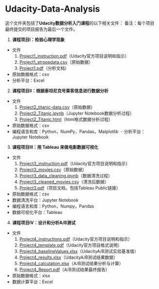 # Udacity-Data-Analysis
这个文件夹包括了**Udacity数据分析入门课程**的以下相关文件：
备注：每个项目最终提交的项目报告为最后一个文件。
1. **课程项目I：检验心理学现象**
  - 文件
    1. [Project1_instruction.pdf](https://github.com/kexinlin/Udacity-Data-Analysis/blob/master/Project1_instruction.pdf)（Udacity官方项目说明和指示）
    2. [Project1_stroopdata.csv](https://github.com/kexinlin/Udacity-Data-Analysis/blob/master/Project1_stroopdata.csv)（原始数据）
    3. [Project1.pdf](https://github.com/kexinlin/Udacity-Data-Analysis/blob/master/Project1.pdf)（分析文档）
  - 原始数据格式：csv
  - 分析平台：Excel
  
2. **课程项目II：根据泰坦尼克号乘客信息进行数据分析**
  - 文件
    1. [Project2_titanic-data.csv](https://github.com/kexinlin/Udacity-Data-Analysis/blob/master/Project2_titanic-data.csv)（原始数据）
    2. [Project2_Titanic.ipynb](https://github.com/kexinlin/Udacity-Data-Analysis/blob/master/Project2_Titanic.ipynb)（Jupyter Notebook数据分析过程）
    3. [Project2_Titanic.html](https://github.com/kexinlin/Udacity-Data-Analysis/blob/master/Project2_Titanic.html)（html格式数据分析过程）
  - 原始数据格式：csv
  - 编程语言和库：Python，NumPy，Pandas，Matplotlib
  - 分析平台：Jupyter Notebook  
3. **课程项目III：用 Tableau 来做电影数据可视化**
  - 文件
    1. [Project3_instruction.pdf](https://github.com/kexinlin/Udacity-Data-Analysis/blob/master/Project3_instruction.pdf)（Udacity官方项目说明和指示）
    2. [Project3_movies.csv](https://github.com/kexinlin/Udacity-Data-Analysis/blob/master/Project3_movies.csv)（原始数据）
    3. [Project3_data_cleaning.ipynb](https://github.com/kexinlin/Udacity-Data-Analysis/blob/master/Project3_data_cleaning.ipynb)（数据清洗过程）
    4. [Project3_cleaned_movies.csv](https://github.com/kexinlin/Udacity-Data-Analysis/blob/master/Project3_cleaned_movies.csv)（清洗后数据）
    5. [Project3.pdf](https://github.com/kexinlin/Udacity-Data-Analysis/blob/master/Project3.pdf)（项目文档，包括Tableau Public链接）
  - 原始数据格式：csv
  - 数据清洗平台：Jupyter Notebook
  - 编程语言和库：Python，Numpy，Pandas
  - 数据可视化平台：Tableau
4. **课程项目IV：设计和分析A/B测试**
  - 文件
    1. [Project4_instructions.pdf](https://github.com/kexinlin/Udacity-Data-Analysis/blob/master/Project4_instructions.pdf)（Udacity官方项目说明和指示）
    2. [Project4_template.pdf](https://github.com/kexinlin/Udacity-Data-Analysis/blob/master/Project4_template.pdf)（Udacity官方项目格式说明）
    3. [Project4_baselineValues.xlsx](https://github.com/kexinlin/Udacity-Data-Analysis/blob/master/Project4_baselineValues.xlsx)（UdacityA/B测试实验基准值）
    4. [Project4_results.xlsx](https://github.com/kexinlin/Udacity-Data-Analysis/blob/master/Project4_results.xlsx)（UdacityA/B测试结果数据）
    5. [Project4_calculation.xlsx](https://github.com/kexinlin/Udacity-Data-Analysis/blob/master/Project4_calculation.xlsx)（A/B测试结果分析与计算）
    6. [Project4_Report.pdf](https://github.com/kexinlin/Udacity-Data-Analysis/blob/master/Project4_Report.pdf)（A/B测试结果最终报告）
  - 原始数据格式：xlsx
  - 数据计算平台：Excel
